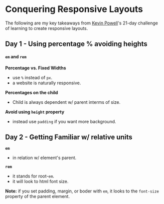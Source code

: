 # Conquering Responsive Layouts

The following are my key takeaways from [Kevin Powell](https://www.kevinpowell.co/)'s 21-day challenge of learning to create responsive layouts.


## Day 1 - Using percentage % avoiding heights
#### `em` and `rem`

**Percentage vs. Fixed Widths**
- use `%` instead of `px`.
- a website is naturally responsive. 

**Percentages on the child**
- Child is always dependent w/ parent interms of size. 

**Avoid using `height` property**
- instead use `padding` if you want more background.


## Day 2 - Getting Familiar w/ relative units

**`em`**
- in relation w/ element's parent. 

**`rem`**
- it stands for root-`em`.
- it will look to html font size.

**Note:** if you set padding, margin, or boder with `em`, it looks to the `font-size` property of the parent element.

